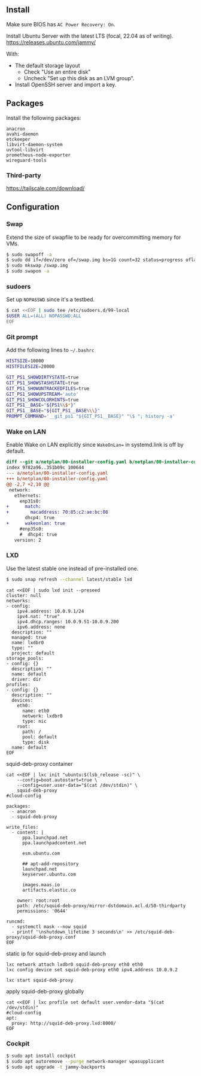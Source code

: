 ## Install

Make sure BIOS has `AC Power Recovery: On`.

Install Ubuntu Server with the latest LTS (focal, 22.04 as of writing).
https://releases.ubuntu.com/jammy/

With:
- The default storage layout
  - Check "Use an entire disk"
  - Uncheck "Set up this disk as an LVM group".
- Install OpenSSH server and import a key.

## Packages

Install the following packages:
```
anacron
avahi-daemon
etckeeper
libvirt-daemon-system
uvtool-libvirt
prometheus-node-exporter
wireguard-tools
```

### Third-party

https://tailscale.com/download/

## Configuration

### Swap

Extend the size of swapfile to be ready for overcommitting memory for VMs.

```bash
$ sudo swapoff -a
$ sudo dd if=/dev/zero of=/swap.img bs=1G count=32 status=progress oflag=sync
$ sudo mkswap /swap.img
$ sudo swapon -a
```

### sudoers

Set up `NOPASSWD` since it's a testbed.

```bash
$ cat <<EOF | sudo tee /etc/sudoers.d/99-local
$USER ALL=(ALL) NOPASSWD:ALL
EOF
```

### Git prompt

Add the following lines to `~/.bashrc`

```bash
HISTSIZE=10000
HISTFILESIZE=20000

GIT_PS1_SHOWDIRTYSTATE=true
GIT_PS1_SHOWSTASHSTATE=true
GIT_PS1_SHOWUNTRACKEDFILES=true
GIT_PS1_SHOWUPSTREAM='auto'
GIT_PS1_SHOWCOLORHINTS=true
GIT_PS1__BASE="${PS1%\$*}"
GIT_PS1__BASE="${GIT_PS1__BASE%\\}"
PROMPT_COMMAND='__git_ps1 "${GIT_PS1__BASE}" "\$ "; history -a'
```

### Wake on LAN

Enable Wake on LAN explicitly since `WakeOnLan=` in systemd.link is off
by default.

```diff
diff --git a/netplan/00-installer-config.yaml b/netplan/00-installer-config.yaml
index 9782a96..351b09c 100644
--- a/netplan/00-installer-config.yaml
+++ b/netplan/00-installer-config.yaml
@@ -2,7 +2,10 @@
 network:
   ethernets:
     enp31s0:
+      match:
+        macaddress: 70:85:c2:ae:bc:08
       dhcp4: true
+      wakeonlan: true
     #enp35s0:
     #  dhcp4: true
   version: 2
```

### LXD

Use the latest stable one instead of pre-installed one.

```bash
$ sudo snap refresh --channel latest/stable lxd
```


```
cat <<EOF | sudo lxd init --preseed
cluster: null
networks:
- config:
    ipv4.address: 10.0.9.1/24
    ipv4.nat: "true"
    ipv4.dhcp.ranges: 10.0.9.51-10.0.9.200
    ipv6.address: none
  description: ""
  managed: true
  name: lxdbr0
  type: ""
  project: default
storage_pools:
- config: {}
  description: ""
  name: default
  driver: dir
profiles:
- config: {}
  description: ""
  devices:
    eth0:
      name: eth0
      network: lxdbr0
      type: nic
    root:
      path: /
      pool: default
      type: disk
  name: default
EOF
```

squid-deb-proxy container

```
cat <<EOF | lxc init "ubuntu:$(lsb_release -sc)" \
    --config=boot.autostart=true \
    --config=user.user-data="$(cat /dev/stdin)" \
    squid-deb-proxy
#cloud-config

packages:
  - anacron
  - squid-deb-proxy

write_files:
  - content: |
      ppa.launchpad.net
      ppa.launchpadcontent.net

      esm.ubuntu.com

      ## apt-add-repository
      launchpad.net
      keyserver.ubuntu.com

      images.maas.io
      artifacts.elastic.co

    owner: root:root
    path: /etc/squid-deb-proxy/mirror-dstdomain.acl.d/50-thirdparty
    permissions: '0644'

runcmd:
  - systemctl mask --now squid
  - printf '\nshutdown_lifetime 3 seconds\n' >> /etc/squid-deb-proxy/squid-deb-proxy.conf
EOF
```

static ip for squid-deb-proxy and launch

```
lxc network attach lxdbr0 squid-deb-proxy eth0 eth0
lxc config device set squid-deb-proxy eth0 ipv4.address 10.0.9.2

lxc start squid-deb-proxy
```

apply squid-deb-proxy globally

```
cat <<EOF | lxc profile set default user.vendor-data "$(cat /dev/stdin)"
#cloud-config
apt:
  proxy: http://squid-deb-proxy.lxd:8000/
EOF
```

### Cockpit

```bash
$ sudo apt install cockpit
$ sudo apt autoremove --purge network-manager wpasupplicant
$ sudo apt upgrade -t jammy-backports
```
